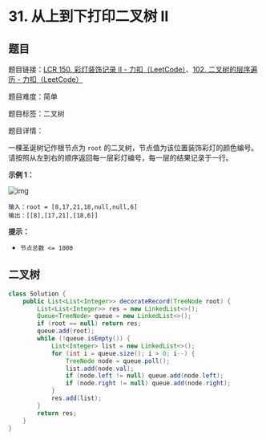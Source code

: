 # 31. 从上到下打印二叉树 II

## 题目

题目链接：[LCR 150. 彩灯装饰记录 II - 力扣（LeetCode）](https://leetcode.cn/problems/cong-shang-dao-xia-da-yin-er-cha-shu-ii-lcof/description/)、[102. 二叉树的层序遍历 - 力扣（LeetCode）](https://leetcode.cn/problems/binary-tree-level-order-traversal/description/)

题目难度：简单

题目标签：二叉树

题目详情：

一棵圣诞树记作根节点为 `root` 的二叉树，节点值为该位置装饰彩灯的颜色编号。请按照从左到右的顺序返回每一层彩灯编号，每一层的结果记录于一行。

**示例 1：**

![img](https://pic.leetcode.cn/1694758674-XYrUiV-%E5%89%91%E6%8C%87%20Offer%2032%20-%20I_%E7%A4%BA%E4%BE%8B1.png)

```
输入：root = [8,17,21,18,null,null,6]
输出：[[8],[17,21],[18,6]]
```

**提示：**

- `节点总数 <= 1000`



## 二叉树

``` java
class Solution {
    public List<List<Integer>> decorateRecord(TreeNode root) {
        List<List<Integer>> res = new LinkedList<>();
        Queue<TreeNode> queue = new LinkedList<>();
        if (root == null) return res;
        queue.add(root);
        while (!queue.isEmpty()) {
            List<Integer> list = new LinkedList<>();
            for (int i = queue.size(); i > 0; i--) {
                TreeNode node = queue.poll();
                list.add(node.val);
                if (node.left != null) queue.add(node.left);
                if (node.right != null) queue.add(node.right);
            }
            res.add(list);
        }
        return res;
    }
}
```